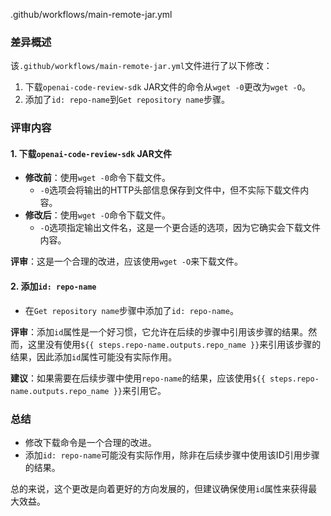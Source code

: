 .github/workflows/main-remote-jar.yml

### 差异概述

该`.github/workflows/main-remote-jar.yml`文件进行了以下修改：

1. 下载`openai-code-review-sdk` JAR文件的命令从`wget -0`更改为`wget -O`。
2. 添加了`id: repo-name`到`Get repository name`步骤。

### 评审内容

#### 1. 下载`openai-code-review-sdk` JAR文件

- **修改前**：使用`wget -0`命令下载文件。
  - `-0`选项会将输出的HTTP头部信息保存到文件中，但不实际下载文件内容。
- **修改后**：使用`wget -O`命令下载文件。
  - `-O`选项指定输出文件名，这是一个更合适的选项，因为它确实会下载文件内容。

**评审**：这是一个合理的改进，应该使用`wget -O`来下载文件。

#### 2. 添加`id: repo-name`

- 在`Get repository name`步骤中添加了`id: repo-name`。

**评审**：添加`id`属性是一个好习惯，它允许在后续的步骤中引用该步骤的结果。然而，这里没有使用`${{ steps.repo-name.outputs.repo_name }}`来引用该步骤的结果，因此添加`id`属性可能没有实际作用。

**建议**：如果需要在后续步骤中使用`repo-name`的结果，应该使用`${{ steps.repo-name.outputs.repo_name }}`来引用它。

### 总结

- 修改下载命令是一个合理的改进。
- 添加`id: repo-name`可能没有实际作用，除非在后续步骤中使用该ID引用步骤的结果。

总的来说，这个更改是向着更好的方向发展的，但建议确保使用`id`属性来获得最大效益。